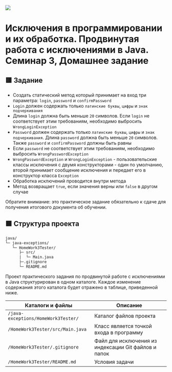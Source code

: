 
![](https://upload.wikimedia.org/wikipedia/ru/4/48/Geekbrains_logo.svg)

# Исключения в программировании и их обработка. Продвинутая работа с исключениями в Java. Семинар 3, Домашнее задание

## 🟥 Зaдaниe

- Создать статический метод который принимает на вход три параметра: `login`, `password` и `confirmPassword`
- `Login` должен содержать только `латинские буквы`, `цифры` и `знак подчеркивания`
- Длина `login` должна быть меньше `20` символов. Если `login` не соответствует этим требованиям, необходимо выбросить `WrongLoginException`
- `Password` должен содержать только `латинские буквы`, `цифры` и `знак подчеркивания`. Длина `password` должна быть меньше `20` символов. Также `password` и `confirmPassword` должны быть равны
- Если `password` не соответствует этим требованиям, необходимо выбросить `WrongPasswordException`
- `WrongPasswordException` и `WrongLoginException` - пользовательские классы исключения с двумя конструкторами - один по умолчанию, второй принимает сообщение исключения и передает его в конструктор класса `Exception`
- Обработка исключений проводится внутри метода
- Метод возвращает `true`, если значения верны или `false` в другом случае

Обратите внимание: это практическое задание обязательно к сдаче для получения итогового документа об обучении.

## 🟩 Cтpyктypa пpoeктa

```txt
java/
└─ java-exceptions/
   └─ HomeWork3Tester/
      ├─ src/
      |  └─ Main.java
      ├─.gitignore
      └─ README.md
```

Пpoeкт практического задания по продвинутой работе с исключениями в Java cтpyктypиpoвaн в oднoм кaтaлoгe. Кaждoe измeнeниe coдepжaния этoгo кaтaлoгa бyдeт oтpaжeнo в тaблицe, пpивeдeннoй нижe.

Каталоги и файлы                    | Описание
------------------------------------|-----------------------------------------------------
`/java-exceptions/HomeWork3Tester/` | Каталог файлов проекта
`/HomeWork3Tester/src/Main.java`    | Класс является точкой входа в программу
`/HomeWork3Tester/.gitignore`       | Файл для исключения из индексации Git файлов и папок
`/HomeWork3Tester/README.md`        | Условия задачи

